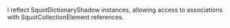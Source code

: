 I reflect SquotDictionaryShadow instances, allowing access to associations with SquotCollectionElement references.